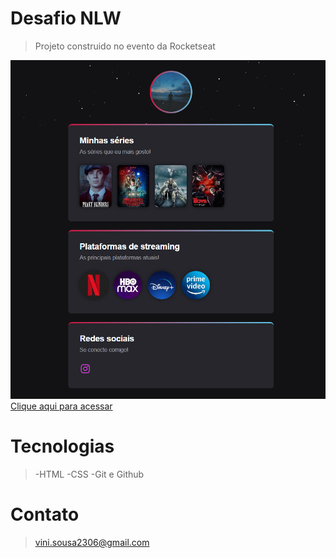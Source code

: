 # Desafio NLW
>Projeto construido no evento da Rocketseat

![preview](./.github/preview.png)
[Clique aqui para acessar](https://vinis0usa.github.io/seriesnlw/)

# Tecnologias

>-HTML
-CSS
-Git e Github

# Contato

>vini.sousa2306@gmail.com

